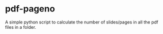 pdf-pageno
==========

A simple python script to calculate the number of slides/pages in all the pdf files in a folder.